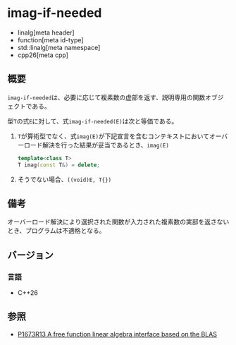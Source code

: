 # imag-if-needed

* linalg[meta header]
* function[meta id-type]
* std::linalg[meta namespace]
* cpp26[meta cpp]

## 概要
`imag-if-needed`は、必要に応じて複素数の虚部を返す、説明専用の関数オブジェクトである。

型`T`の式`E`に対して、式`imag-if-needed(E)`は次と等価である。

1. `T`が算術型でなく、式`imag(E)`が下記宣言を含むコンテキストにおいてオーバーロード解決を行った結果が妥当であるとき、`imag(E)`
    ```cpp
    template<class T>
    T imag(const T&) = delete; 
    ```

2. そうでない場合、`((void)E, T{})`


## 備考
オーバーロード解決により選択された関数が入力された複素数の実部を返さないとき、プログラムは不適格となる。


## バージョン
### 言語
- C++26


## 参照
- [P1673R13 A free function linear algebra interface based on the BLAS](https://www.open-std.org/jtc1/sc22/wg21/docs/papers/2023/p1673r13.html)

